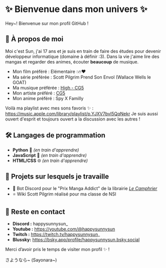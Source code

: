 # ✨ Bienvenue dans mon univers ✨

Hey~! Bienvenue sur mon profil GitHub !

## 👤 À propos de moi

Moi c'est Sun, j'ai 17 ans et je suis en train de faire des études pour devenir développeur informatique (domaine à définir :3). Dans la vie j'aime lire des mangas et regarder des animes, écouter **beaucoup** de musique.

- Mon film préféré : Elémentaire 💧🔥❤️
- Ma série préférée : Scott Pilgrim Prend Son Envol (Wallace Wells le GOAT)
- Ma musique préférée : [High - CG5](https://www.youtube.com/watch?v=veJ14e5yqNU)
- Mon artiste préféré : [CG5](https://www.youtube.com/@CG5/videos)
- Mon anime préféré : Spy X Familly

Voilà ma playlist avec mes sons favoris ✨ : https://music.apple.com/library/playlist/p.YJXV7bvI5QqNekr
Je suis aussi ouvert d'esprit et toujours ouvert a la discussion avec les autres !

## 🛠️ Langages de programmation

- **Python** 🐍 _(en train d'apprendre)_
- **JavaScript** 📜 _(en train d'apprendre)_
- **HTML/CSS** 🌐 _(en train d'apprendre)_

## 📂 Projets sur lesquels je travaille

- 🌸 Bot Discord pour le "Prix Manga Addict" de la librairie [*Le Camphrier*](https://www.librairielecamphrier.fr/)
- ⭐ Wiki Scott Pilgrim réalisé pour ma classe de NSI

## 🌟 Reste en contact
- **Discord :** happysunnysun_
- **Youtube :** https://youtube.com/@happysunnysun
- **Twitch :** https://twitch.tv/happysunnysun_
- **Blussky:** https://bsky.app/profile/happysunnysun.bsky.social

Merci d’avoir pris le temps de visiter mon profil ✨ !

さようなら~ (Sayonara~)
